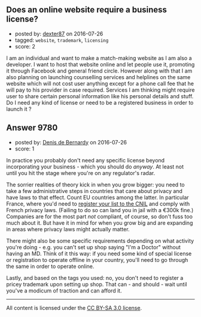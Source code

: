 ## Does an online website require a business license?

- posted by: [dexter87](https://stackexchange.com/users/3200095/dexter87) on 2016-07-26
- tagged: `website`, `trademark`, `licensing`
- score: 2

I am an individual and want to make a match-making website as I am also a developer. I want to host that website online and let people use it, promoting it through Facebook and general friend circle. However along with that I am also planning on launching counselling services and helplines on the same website which will not cost user anything except for a phone call fee that he will pay to his provider in case required. Services I am thinking might require user to share certain personal information like his personal details and stuff. Do I need any kind of license or need to be a registered business in order to launch it ? 


## Answer 9780

- posted by: [Denis de Bernardy](https://stackexchange.com/users/182468/denis-de-bernardy) on 2016-07-26
- score: 1

In practice  you probably don't need any specific license beyond incorporating your business - which you should do _anyway_. At least not until you hit the stage where you're on any regulator's radar.

The sorrier realities of theory kick in when you grow bigger: you need to take a few administrative steps in countries that care about privacy and have laws to that effect. Count EU countries among the latter. In particular France, where you'd need to [register your list to the CNIL](http://studiolabrame.com/en/blog-seo-webdesign/126-when-do-you-need-a-cnil-number-in-france.html) and comply with French privacy laws. (Failing to do so can land you in jail with a €300k fine.) Companies are for the most part _not_ compliant, of course, so don't fuss too much about it. But have it in mind for when you grow big and are expanding in areas where privacy laws might actually matter.

There might also be some specific requirements depending on what activity you're doing - e.g. you can't set up shop saying "I'm a Doctor" without having an MD. Think of it this way: if you need some kind of special license or registration to operate offline in your country, you'll need to go through the same in order to operate online.

Lastly, and based on the tags you used: no, you don't need to register a pricey trademark upon setting up shop. That can - and should - wait until you've a modicum of traction and can afford it.



---

All content is licensed under the [CC BY-SA 3.0 license](https://creativecommons.org/licenses/by-sa/3.0/).
